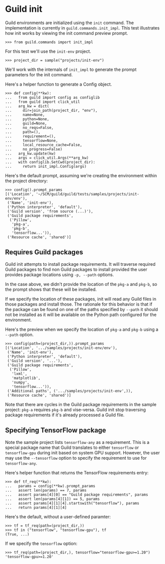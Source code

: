 # Guild init

Guild environments are initialized using the `init` command. The
implementation is currently in `guild.commands.init_impl`. This test
illustrates how init works by viewing the init command preview prompt.

    >>> from guild.commands import init_impl

For this test we'll use the `init-env` project.

    >>> project_dir = sample("projects/init-env")

We'll work with the internals of `init_impl` to generate the prompt
parameters for the init command.

Here's a helper function to generate a Config object.

    >>> def config(**kw):
    ...   from guild import config as configlib
    ...   from guild import click_util
    ...   arg_kw = dict(
    ...     dir=join_path(project_dir, "env"),
    ...     name=None,
    ...     python=None,
    ...     guild=None,
    ...     no_reqs=False,
    ...     path=(),
    ...     requirement=(),
    ...     tensorflow=None,
    ...     local_resource_cache=False,
    ...     no_progress=False)
    ...   arg_kw.update(kw)
    ...   args = click_util.Args(**arg_kw)
    ...   with configlib.SetCwd(project_dir):
    ...     return init_impl.Config(args)

Here's the default prompt, assuming we're creating the environment
within the project directory:

    >>> config().prompt_params
    [('Location', '~/SCM/guild/guild/tests/samples/projects/init-env/env'),
     ('Name', 'init-env'),
     ('Python interpreter', 'default'),
     ('Guild version', 'from source (...)'),
     ('Guild package requirements',
      ('Pillow',
       'pkg-a',
       'pkg-b',
       'tensorflow...')),
     ('Resource cache', 'shared')]

## Requires Guild packages

Guild init attempts to install package requirements. It will traverse
required Guild packages to find non Guild packages to install provided
the user provides package locations using `-p, --path` options.

In the case above, we didn't provide the location of the `pkg-a` and
`pkg-b`, so the prompt shows that these will be installed.

If we specify the location of these packages, init will read any Guild
files in those packages and install those. The rationale for this
behavior is that if the package can be found on one of the paths
specified by `--path` it should not be installed as it will be
available on the Python path configured for the environment.

Here's the preview when we specify the location of `pkg-a` and `pkg-b`
using a `--path` option.

    >>> config(path=(project_dir,)).prompt_params
    [('Location', '.../samples/projects/init-env/env'),
     ('Name', 'init-env'),
     ('Python interpreter', 'default'),
     ('Guild version', '...'),
     ('Guild package requirements',
      ('Pillow',
       'lxml',
       'matplotlib',
       'numpy',
       'tensorflow...')),
     ('Additional paths', ('.../samples/projects/init-env',)),
     ('Resource cache', 'shared')]

Note that there are cycles in the Guild package requirements in the
sample project: `pkg-a` requires `pkg-b` and vise-versa. Guild init
stop traversing package requirements if it's already processed a Guild
file.

## Specifying TensorFlow package

Note the sample project lists `tensorflow-any` as a requirement. This
is a special package name that Guild translates to either `tensorflow`
or `tensorflow-gpu` during init based on system GPU support. However,
the user may use the `--tensorflow` option to specify the requirement
to use for `tensorflow-any`.

Here's helper function that returns the TensorFlow requirements entry:

    >>> def tf_req(**kw):
    ...   params = config(**kw).prompt_params
    ...   assert len(params) == 7, params
    ...   assert params[4][0] == "Guild package requirements", params
    ...   assert len(params[4][1]) == 5, params
    ...   assert params[4][1][4].startswith("tensorflow"), params
    ...   return params[4][1][4]

Here's the default, without a user-defined paramter:

    >>> tf = tf_req(path=(project_dir,))
    >>> tf in ("tensorflow", "tensorflow-gpu"), tf
    (True, ...)

If we specify the `tensorflow` option:

    >>> tf_req(path=(project_dir,), tensorflow="tensorflow-gpu>=1.20")
    'tensorflow-gpu>=1.20'
